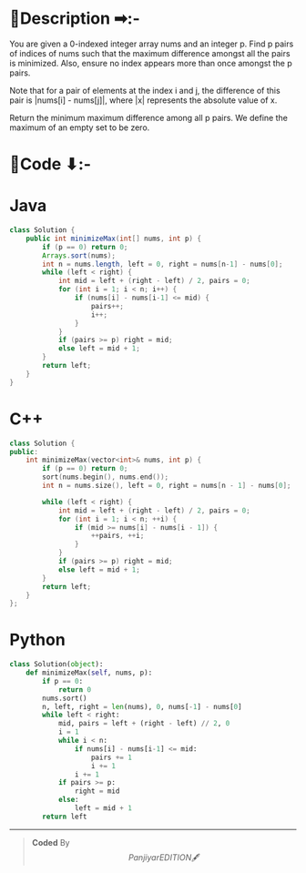 # 📍Description ➡:-
<!-- Describe your first thoughts on how to solve this problem. -->
You are given a 0-indexed integer array nums and an integer p. Find p pairs of indices of nums such that the maximum difference amongst all the pairs is minimized. Also, ensure no index appears more than once amongst the p pairs.

Note that for a pair of elements at the index i and j, the difference of this pair is |nums[i] - nums[j]|, where |x| represents the absolute value of x.

Return the minimum maximum difference among all p pairs. We define the maximum of an empty set to be zero.


# 📝Code ⬇:-


# Java
```java []
class Solution {
    public int minimizeMax(int[] nums, int p) {
        if (p == 0) return 0;
        Arrays.sort(nums);
        int n = nums.length, left = 0, right = nums[n-1] - nums[0];
        while (left < right) {
            int mid = left + (right - left) / 2, pairs = 0;
            for (int i = 1; i < n; i++) {
                if (nums[i] - nums[i-1] <= mid) {
                    pairs++;
                    i++;
                }
            }
            if (pairs >= p) right = mid;
            else left = mid + 1;
        }
        return left;
    }
}

```

# C++
``` cpp []
class Solution {
public:
    int minimizeMax(vector<int>& nums, int p) {
        if (p == 0) return 0;
        sort(nums.begin(), nums.end());
        int n = nums.size(), left = 0, right = nums[n - 1] - nums[0];

        while (left < right) {
            int mid = left + (right - left) / 2, pairs = 0;
            for (int i = 1; i < n; ++i) {
                if (mid >= nums[i] - nums[i - 1]) {
                    ++pairs, ++i;
                }
            }
            if (pairs >= p) right = mid;
            else left = mid + 1;
        }
        return left;
    }
};
```

# Python
``` python []
class Solution(object):
    def minimizeMax(self, nums, p):
        if p == 0:
            return 0
        nums.sort()
        n, left, right = len(nums), 0, nums[-1] - nums[0]
        while left < right:
            mid, pairs = left + (right - left) // 2, 0
            i = 1
            while i < n:
                if nums[i] - nums[i-1] <= mid:
                    pairs += 1
                    i += 1
                i += 1
            if pairs >= p:
                right = mid
            else:
                left = mid + 1
        return left    
```

---

>    **Coded** By $$Panjiyar EDITION 🖋  $$

               
